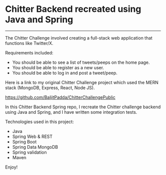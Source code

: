 # Chitter Backend recreated using Java and Spring
___

The Chitter Challenge involved creating a full-stack web application that functions like Twitter/X.


Requirements included:
* You should be able to see a list of tweets/peeps on the home page.
* You should be able to register as a new user.
* You should be able to log in and post a tweet/peep.

Here is a link to my original Chitter Challenge project which used the MERN stack (MongoDB, Express, React, Node JS).

https://github.com/BaljitPadda/ChitterChallengePublic

In this Chitter Backend Spring repo, I recreate the Chitter challenge backend using Java and Spring, and I have written some integration tests.

Technologies used in this project:

* Java
* Spring Web & REST
* Spring Boot
* Spring Data MongoDB
* Spring validation
* Maven

Enjoy!

